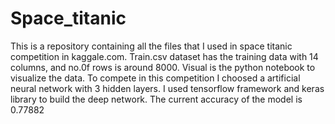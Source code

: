 # Space_titanic
This is a repository containing all the files that I used in space titanic competition in kaggale.com. 
Train.csv dataset has the training data with 14 columns, and no.0f rows is around 8000.
Visual is the python notebook to visualize the data.
To compete in this competition I choosed a artificial neural network with 3 hidden layers.
I used tensorflow framework and keras library to build the deep network.
The current accuracy of the model is 0.77882
